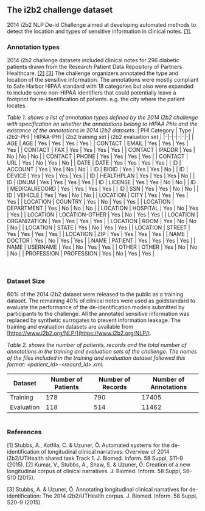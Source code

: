 ## **The i2b2 challenge dataset**

2014 i2b2 NLP De-id Challenge aimed at developing automated methods to detect the location and types of sensitive information in clinical notes. [[1]](#1).

### **Annotation types**
2014 i2b2 challenge datasets included clinical notes for 296 diabetic patients drawn from the Research Patient Data Repository of Partners Healthcare. [[2]](#2) [[3]](#3) The challenge organizers annotated the type and location of the sensitive information. The annotations were mostly compliant to Safe Harbor HIPAA standard with 18 categories but also were expanded to include some non-HIPAA identifiers that could potentially leave a footprint for re-identification of patients. e.g. the city where the patient locates. 

*Table 1. shows a list of annotation types defined by the 2014 i2b2 challenge with specification on whether the annotations belong to HIPAA PhIs and the existance of the annotations in 2014 i2b2 datasets.*
| PHI Category | Type           | i2b2-PHI | HIPAA-PHI | i2b2 training set | i2b2 evaluation set |
|-|-|-|-|-|-|
| AGE          | AGE            | Yes      | Yes       | Yes               | Yes                 |
| CONTACT      | EMAIL          | Yes      | Yes       | Yes               | Yes                 |
| CONTACT      | FAX            | Yes      | Yes       | Yes               | Yes                 |
| CONTACT      | IPADDR         | Yes      | No        | No                | No                  |
| CONTACT      | PHONE          | Yes      | Yes       | Yes               | Yes                 |
| CONTACT      | URL            | Yes      | No        | Yes               | No                  |
| DATE         | DATE           | Yes      | Yes       | Yes               | Yes                 |
| ID           | ACCOUNT        | Yes      | Yes       | No                | No                  |
| ID           | BIOID          | Yes      | Yes       | Yes               | No                  |
| ID           | DEVICE         | Yes      | Yes       | Yes               | Yes                 |
| ID           | HEALTHPLAN     | Yes      | Yes       | Yes               | No                  |
| ID           | IDNUM          | Yes      | Yes       | Yes               | Yes                 |
| ID           | LICENSE        | Yes      | Yes       | No                | No                  |
| ID           | MEDICALRECORD  | Yes      | Yes       | Yes               | Yes                 |
| ID           | SSN            | Yes      | Yes       | No                | No                  |
| ID           | VEHICLE        | Yes      | Yes       | No                | No                  |
| LOCATION     | CITY           | Yes      | Yes       | Yes               | Yes                 |
| LOCATION     | COUNTRY        | Yes      | No        | Yes               | Yes                 |
| LOCATION     | DEPARTMENT     | Yes      | No        | No                | No                  |
| LOCATION     | HOSPITAL       | Yes      | No        | Yes               | Yes                 |
| LOCATION     | LOCATION-OTHER | Yes      | No        | Yes               | Yes                 |
| LOCATION     | ORGANIZATION   | Yes      | Yes       | Yes               | Yes                 |
| LOCATION     | ROOM           | Yes      | No        | No                | No                  |
| LOCATION     | STATE          | Yes      | No        | Yes               | Yes                 |
| LOCATION     | STREET         | Yes      | Yes       | Yes               | Yes                 |
| LOCATION     | ZIP            | Yes      | Yes       | Yes               | Yes                 |
| NAME         | DOCTOR         | Yes      | No        | Yes               | Yes                 |
| NAME         | PATIENT        | Yes      | Yes       | Yes               | Yes                 |
| NAME         | USERNAME       | Yes      | No        | Yes               | Yes                 |
| OTHER        | OTHER          | Yes      | No        | No                | No                  |
| PROFESSION   | PROFESSION     | Yes      | No        | Yes               | Yes                 |

<br />


### **Dataset Size**
60% of the 2014 i2b2 dataset were released to the public as a training dataset. The remaining 40% of clinical notes were used as goldstandard to evaluate the performance of the de-identification models submitted by participants to the challenge. All the annotated sensitive information was replaced by synthetic surrogates to prevent information leakage. The training and evaluation datasets are available from [https://www.i2b2.org/NLP/](https://www.i2b2.org/NLP/).

*Table 2. shows the number of patients, records and the total number of annotations in the training and evaluation sets of the challenge. The names of the files included in the training and evaluation dataset followed this format: <patient_id>-<record_id>.xml.*

|Dataset|Number of Patients| Number of Records| Number of Annotations|
|-|-|-|-|
|Training|178|790|17405|
|Evaluation|118|514|11462|




#
### **References**
<a id="1">[1]</a> 
Stubbs, A., Kotfila, C. & Uzuner, Ö. Automated systems for the de-identification of longitudinal clinical narratives: Overview of 2014 i2b2/UTHealth shared task Track 1. J. Biomed. Inform. 58 Suppl, S11–9 (2015).
<a id="2">[2]</a> 
Kumar, V., Stubbs, A., Shaw, S. & Uzuner, Ö. Creation of a new longitudinal corpus of clinical narratives. J. Biomed. Inform. 58 Suppl, S6–S10 (2015).

<a id="3">[3]</a> 
Stubbs, A. & Uzuner, Ö. Annotating longitudinal clinical narratives for de-identification: The 2014 i2b2/UTHealth corpus. J. Biomed. Inform. 58 Suppl, S20–9 (2015).


